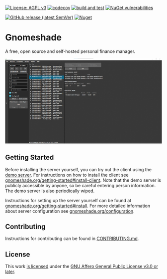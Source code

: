 [![License: AGPL v3](https://img.shields.io/badge/License-AGPL%20v3-blue.svg)](https://www.gnu.org/licenses/agpl-3.0)
[![codecov](https://codecov.io/gh/VMelnalksnis/Gnomeshade/branch/master/graph/badge.svg?token=5GWIPI74DO)](https://codecov.io/gh/VMelnalksnis/Gnomeshade)
[![build and test](https://github.com/VMelnalksnis/Gnomeshade/actions/workflows/build-and-test.yml/badge.svg)](https://github.com/VMelnalksnis/Gnomeshade/actions/workflows/build-and-test.yml)
[![NuGet vulnerabilities](https://github.com/VMelnalksnis/Gnomeshade/actions/workflows/nuget-vulnerabilities.yml/badge.svg)](https://github.com/VMelnalksnis/Gnomeshade/actions/workflows/nuget-vulnerabilities.yml)

[![GitHub release (latest SemVer)](https://img.shields.io/github/v/release/VMelnalksnis/Gnomeshade)](https://github.com/VMelnalksnis/Gnomeshade/releases/latest)
[![Nuget](https://img.shields.io/nuget/v/Gnomeshade.WebApi.Client?label=WebApi.Client)](https://www.nuget.org/packages/Gnomeshade.WebApi.Client/)

# Gnomeshade

A free, open source and self-hosted personal finance manager.

![Overview of all transactions over the past two months](docs/assets/transactions.png)

## Getting Started

Before installing the server yourself, you can try out the client using the
[demo server](https://www.gnomeshade.org/getting-started#demo). For instructions on how to install the client see
[gnomeshade.org/getting-started#install-client](https://www.gnomeshade.org/getting-started#install-client).
Note that the demo server is publicly accessible by anyone, so be careful entering person information.
The demo server is also periodically wiped.

Instructions for setting up the server yourself can be found
at [gnomeshade.org/getting-started#install](https://www.gnomeshade.org/getting-started#install).
For more detailed information about server configuration
see [gnomeshade.org/configuration](https://www.gnomeshade.org/configuration).

## Contributing

Instructions for contributing can be found in [CONTRIBUTING.md](CONTRIBUTING.md).

## License

This work [is licensed](LICENSE.txt) under the
[GNU Affero General Public License v3.0 or later](https://www.gnu.org/licenses/agpl-3.0.html).
